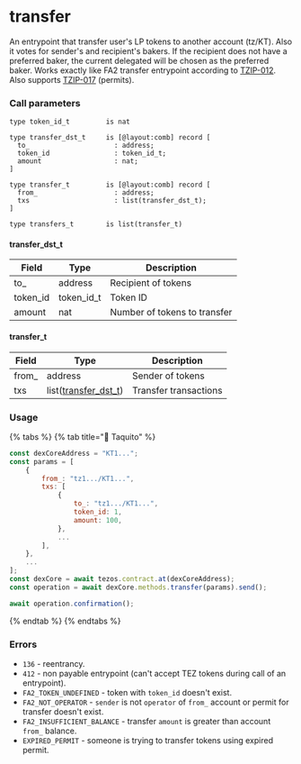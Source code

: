 # transfer

An entrypoint that transfer user's LP tokens to another account (tz/KT). Also it votes for sender's and recipient's bakers. If the recipient does not have a preferred baker, the current delegated will be chosen as the preferred baker. Works exactly like FA2 transfer entrypoint according to [TZIP-012](https://gitlab.com/tezos/tzip/-/blob/master/proposals/tzip-12/tzip-12.md). Also supports [TZIP-017](https://gitlab.com/tezos/tzip/-/blob/master/proposals/tzip-17/tzip-17.md) (permits).

### Call parameters

```pascaligo
type token_id_t         is nat

type transfer_dst_t     is [@layout:comb] record [
  to_                     : address;
  token_id                : token_id_t;
  amount                  : nat;
]

type transfer_t         is [@layout:comb] record [
  from_                   : address;
  txs                     : list(transfer_dst_t);
]

type transfers_t        is list(transfer_t)
```

#### transfer\_dst\_t

| Field     | Type         | Description                  |
| --------- | ------------ | ---------------------------- |
| to\_      | address      | Recipient of tokens          |
| token\_id | token\_id\_t | Token ID                     |
| amount    | nat          | Number of tokens to transfer |

#### transfer\_t

| Field  | Type                                                   | Description           |
| ------ | ------------------------------------------------------ | --------------------- |
| from\_ | address                                                | Sender of tokens      |
| txs    | list([transfer\_dst\_t](transfer.md#transfer\_dst\_t)) | Transfer transactions |

### Usage

{% tabs %}
{% tab title="🌮 Taquito" %}
```javascript
const dexCoreAddress = "KT1...";
const params = [
    {
        from_: "tz1.../KT1...",
        txs: [
            {
                to_: "tz1.../KT1...",
                token_id: 1,
                amount: 100,
            },
            ...
        ],
    },
    ...
];
const dexCore = await tezos.contract.at(dexCoreAddress);
const operation = await dexCore.methods.transfer(params).send();

await operation.confirmation();
```
{% endtab %}
{% endtabs %}

### Errors

* `136` - reentrancy.
* `412` - non payable entrypoint (can't accept TEZ tokens during call of an entrypoint).
* `FA2_TOKEN_UNDEFINED` - token with `token_id` doesn't exist.
* `FA2_NOT_OPERATOR` - `sender` is not `operator` of `from_` account or permit for transfer doesn't exist.
* `FA2_INSUFFICIENT_BALANCE` - transfer `amount` is greater than account `from_` balance.
* `EXPIRED_PERMIT` - someone is trying to transfer tokens using expired permit.
